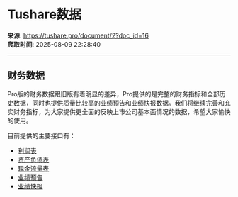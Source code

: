 # Tushare数据

**来源**: https://tushare.pro/document/2?doc_id=16  
**爬取时间**: 2025-08-09 22:28:40

---

## 财务数据

Pro版的财务数据跟旧版有着明显的差异，Pro提供的是完整的财务指标和全部历史数据，同时也提供质量比较高的业绩预告和业绩快报数据。我们将继续完善和充实财务指标，为大家提供更全面的反映上市公司基本面情况的数据，希望大家愉快的使用。

目前提供的主要接口有：

* [利润表](https://tushare.pro/document/2?doc_id=33)
* [资产负债表](https://tushare.pro/document/2?doc_id=36)
* [现金流量表](https://tushare.pro/document/2?doc_id=44)
* [业绩预告](https://tushare.pro/document/2?doc_id=45)
* [业绩快报](https://tushare.pro/document/2?doc_id=46)
